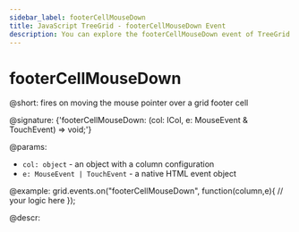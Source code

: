 ```yaml
---
sidebar_label: footerCellMouseDown
title: JavaScript TreeGrid - footerCellMouseDown Event 
description: You can explore the footerCellMouseDown event of TreeGrid in the documentation of the DHTMLX JavaScript UI library. Browse developer guides and API reference, try out code examples and live demos, and download a free 30-day evaluation version of DHTMLX Suite 7.
---
```


# footerCellMouseDown

@short: fires on moving the mouse pointer over a grid footer cell

@signature: {'footerCellMouseDown: (col: ICol, e: MouseEvent & TouchEvent) => void;'}

@params:
- `col: object` - an object with a column configuration
- `e: MouseEvent | TouchEvent` - a native HTML event object

@example:
grid.events.on("footerCellMouseDown", function(column,e){
    // your logic here
});

@descr:
